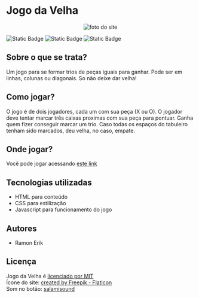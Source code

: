 # Jogo da Velha

<p style="text-align: center;">
    <img src="https://i.imgur.com/BgxgABc.png" alt="foto do site">
</p>

![Static Badge](https://img.shields.io/badge/license-MIT-blue)
![Static Badge](https://img.shields.io/badge/game-for_fun-blue)
![Static Badge](https://img.shields.io/badge/made_with-javascript-yellow)

## Sobre o que se trata?

Um jogo para se formar trios de peças iguais para ganhar. Pode ser em linhas, colunas ou diagonais. So não deixe dar velha!

## Como jogar?

O jogo é de dois jogadores, cada um com sua peça (X ou O). O jogador deve tentar marcar três caixas proximas com sua peça para pontuar. Ganha quem fizer conseguir marcar um trio. Caso todas os espaços do tabuleiro tenham sido marcados, deu velha, no caso, empate.

## Onde jogar?

Você pode jogar acessando [este link](https://ramon-erik.github.io/jogo-da-velha)

## Tecnologias utilizadas

- HTML para conteúdo
- CSS para estilização
- Javascript para funcionamento do jogo

## Autores

- Ramon Erik

## Licença

Jogo da Velha é [licenciado por MIT](./LICENSE)  
Ícone do site: [created by Freepik - Flaticon](https://www.flaticon.com/free-icons/tic-tac-toe)  
Som no botão: [salamisound](https://www.salamisound.com/pt/1020064-clique-com-o-bot%C3%A3o-esquerdo)
